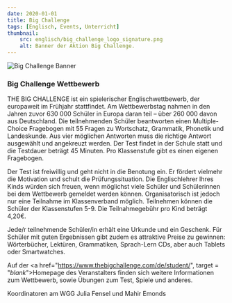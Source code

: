 ```yaml
---
date: 2020-01-01
title: Big Challenge
tags: [Englisch, Events, Unterricht]
thumbnail: 
    src: englisch/big_challenge_logo_signature.png
    alt: Banner der Aktion Big Challenge.
---
```


<img src="/images/englisch/big_challenge_logo_signature.png" format="png" alt="Big Challenge Banner" />

### Big Challenge Wettbewerb

THE BIG CHALLENGE ist ein spielerischer Englischwettbewerb, der europaweit im Frühjahr stattfindet. Am Wettbewerbstag nahmen in den Jahren zuvor 630 000 Schüler in Europa daran teil – über 260 000 davon aus Deutschland. Die teilnehmenden Schüler beantworten einen Multiple-Choice Fragebogen mit 55 Fragen zu Wortschatz, Grammatik, Phonetik und Landeskunde. Aus vier möglichen Antworten muss die richtige Antwort ausgewählt und angekreuzt werden. Der Test findet in der Schule statt und die Testdauer beträgt 45 Minuten. Pro Klassenstufe gibt es einen eigenen Fragebogen.

Der Test ist freiwillig und geht nicht in die Benotung ein. Er fördert vielmehr die Motivation und schult die Prüfungssituation. Die Englischlehrer Ihres Kinds würden sich freuen, wenn möglichst viele Schüler und Schülerinnen bei dem Wettbewerb gemeldet werden können. Organisatorisch ist jedoch nur eine Teilnahme im Klassenverband möglich. Teilnehmen können die Schüler der Klassenstufen 5-9. Die Teilnahmegebühr pro Kind beträgt 4,20€.

Jede/r teilnehmende Schüler/in erhält eine Urkunde und ein Geschenk. Für Schüler mit guten Ergebnissen gibt zudem es attraktive Preise zu gewinnen: Wörterbücher, Lektüren, Grammatiken, Sprach-Lern CDs, aber auch Tablets oder Smartwatches.

Auf der <a href="https://www.thebigchallenge.com/de/student/", target = "_blank_">Homepage des Veranstalters</a> finden sich weitere Informationen zum Wettbewerb, sowie Übungen zum Test, Spiele und anderes.

Koordinatoren am WGG Julia Fensel und Mahir Emonds


